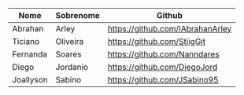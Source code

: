 | Nome     | Sobrenome | Github |
|----------|-----------|--- |
| Abrahan  | Arley     | https://github.com/IAbrahanArley |
| Ticiano  | Oliveira  |https://github.com/StiigGit |
| Fernanda | Soares    | https://github.com/Nanndares |
| Diego | Jordanio | https://github.com/DiegoJord |
| Joallyson | Sabino | https://github.com/JSabino95 |